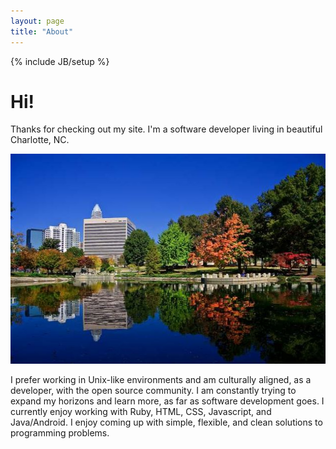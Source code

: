 ```yaml
---
layout: page
title: "About"
---
```

{% include JB/setup %}

# Hi! 

Thanks for checking out my site. I'm a software developer living in beautiful Charlotte, NC.

![Beautiful, wouldn't you agree?](/assets/images/marshall-park-charlotte-nc.jpg)

I prefer working in Unix-like environments and am culturally aligned, as a developer, with the open source community. I am constantly trying to expand my horizons and learn more, as far as software development goes. I currently enjoy working with Ruby, HTML, CSS, Javascript, and Java/Android. I enjoy coming up with simple, flexible, and clean solutions to programming problems.

